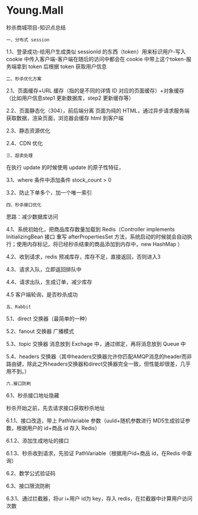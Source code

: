 # Young.Mall
秒杀商城项目-知识点总结


	一、分布式 session

1.1、登录成功-给用户生成类似 sessionId 的东西（token）用来标识用户-写入 cookie 中传入客户端-客户端在随后的访问中都会在 cookie 中带上这个token-服务端拿到 token 后根据 token 获取用户信息


	二、秒杀优化方案

2.1、页面缓存+URL 缓存（指的是不同的详情 ID 对应的页面缓存）+对象缓存（比如用户信息step1 更新数据库，step2 更新缓存等）
   
2.2、页面静态化（304），前后端分离
     页面为纯的 HTML，通过异步请求服务端获取数据，渲染页面，浏览器会缓存 html 到客户端
   
2.3、静态资源优化

2.4、CDN 优化


	三、超卖处理

   在执行 update 的时候使用 update 的原子性特征，
   
3.1、where 条件中添加条件 stock_count > 0
   
3.2、防止下单多个，加一个唯一索引



	四、秒杀接口优化

  思路：减少数据库访问
  
  4.1、系统初始化，把商品库存数量加载到 Redis（Controller implements InitializingBean 接口 重写 afterPropertiesSet 方法，系统启动的时候就会自动执行；使用内存标记，将已经秒杀结束的商品添加到内存中，new HashMap ）
  
  4.2、收到请求，redis 预减库存，库存不足，直接返回，否则进入3
  
  4.3、请求入队，立即返回排队中
  
  4.4、请求出队，生成订单，减少库存
  
  4.5 客户端轮询，是否秒杀成功


	五、Rabbit

  
  5.1、direct 交换器（最简单的一种）
  
  5.2、fanout 交换器 广播模式
  
  5.3、topic 交换器
   消息放到 Exchage 中，通过绑定，再将消息放到 Queue 中
  
  5.4、headers 交换器（其中headers交换器允许你匹配AMQP消息的header而非路由键，除此之外headers交换器和direct交换器完全一致，但性能却很差，几乎用不到。） 



	六.接口防刷

  6.1、秒杀接口地址隐藏
  
   秒杀开始之前，先去请求接口获取秒杀地址
   
   6.1.1、接口改造，带上 PathVariable 参数（uuId+随机参数进行 MD5生成验证参数，根据用户的 id+商品 id 存入 Redis）
   
   6.1.2、添加生成地址的接口
   
   6.1.3、秒杀收到请求，先验证 PathVariable（根据用户id+商品 id，在Redis 中查询）
   
  6.2、数学公式验证码
  
  6.3、接口限流防刷
  
   6.3.1、通过拦截器，将ur i+用户 id为 key，存入 redis，在拦截器中计算用户访问次数

